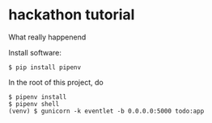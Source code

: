 # hackathon tutorial

What really happenend


Install software:

```
$ pip install pipenv
```

In the root of this project, do

```
$ pipenv install
$ pipenv shell
(venv) $ gunicorn -k eventlet -b 0.0.0.0:5000 todo:app
```
